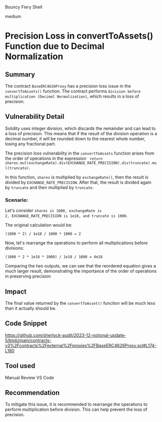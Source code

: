 Bouncy Fiery Shell

medium

# Precision Loss in  convertToAssets() Function due to Decimal Normalization

## Summary

The contract `BaseERC4626Proxy` has a precision loss issue in the `convertToAssets()` function. The contract performs `division before multiplication (Decimal Normalization)`, which results in a loss of precision. 

## Vulnerability Detail

Solidity uses integer division, which discards the remainder and can lead to a loss of precision. This means that if the result of the division operation is a decimal number, it will be rounded down to the nearest whole number, losing any fractional part.

The precision loss vulnerability in the `convertToAssets` function arises from the order of operations in the expression ` return shares.mul(exchangeRate).div(EXCHANGE_RATE_PRECISION).div(truncate).mul(truncate)`. 


In this function, `shares` is multiplied by `exchangeRate()`, then the result is divided by `EXCHANGE_RATE_PRECISION`. After that, the result is divided again by `truncate` and then multiplied by `truncate`.


### Scenario:

Let's consider `shares is 1000, exchangeRate is 2, EXCHANGE_RATE_PRECISION is 1e18, and truncate is 1000`.

The original calculation would be:

```Solidity
(1000 * 2) / 1e18 / 1000 * 1000 = 2 
```


Now, let's rearrange the operations to perform all multiplications before divisions:

```Solidity
(1000 * 2 * 1e18 * 1000) / 1e18 / 1000 = 4e18 
```

Comparing the two outputs, we can see that the reordered equation gives a much larger result, demonstrating the importance of the order of operations in preserving precision


## Impact

The final value returned by the `convertToAsset()` function  will be much less than it actually should be. 

## Code Snippet

https://github.com/sherlock-audit/2023-12-notional-update-5/blob/main/contracts-v3%2Fcontracts%2Fexternal%2Fproxies%2FBaseERC4626Proxy.sol#L174-L180

## Tool used

Manual Review
VS Code 

## Recommendation

To mitigate this issue, it is recommended to rearrange the operations to perform multiplication before division. This can help prevent the loss of precision.